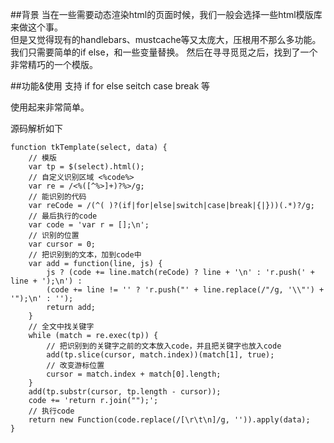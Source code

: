 ##背景
当在一些需要动态渲染html的页面时候，我们一般会选择一些html模版库来做这个事。  
但是又觉得现有的handlebars、mustcache等又太庞大，压根用不那么多功能。  
我们只需要简单的if else，和一些变量替换。 
然后在寻寻觅觅之后，找到了一个非常精巧的一个模版。  


##功能&使用
支持 if for else seitch case break 等

使用起来非常简单。

源码解析如下
````
function tkTemplate(select, data) {
    // 模版
    var tp = $(select).html();
    // 自定义识别区域 <%code%>
    var re = /<%([^%>]+)?%>/g;
    // 能识别的代码 
    var reCode = /(^( )?(if|for|else|switch|case|break|{|}))(.*)?/g;
    // 最后执行的code
    var code = 'var r = [];\n';
    // 识别的位置
    var cursor = 0;
    // 把识别到的文本，加到code中
    var add = function(line, js) {
        js ? (code += line.match(reCode) ? line + '\n' : 'r.push(' + line + ');\n') :
        (code += line != '' ? 'r.push("' + line.replace(/"/g, '\\"') + '");\n' : '');
        return add;
    }
    // 全文中找关键字
    while (match = re.exec(tp)) {
        // 把识别到的关键字之前的文本放入code，并且把关键字也放入code
        add(tp.slice(cursor, match.index))(match[1], true);
        // 改变游标位置
        cursor = match.index + match[0].length;
    }
    add(tp.substr(cursor, tp.length - cursor));
    code += 'return r.join("");';
    // 执行code
    return new Function(code.replace(/[\r\t\n]/g, '')).apply(data);
}

````
